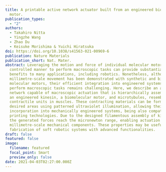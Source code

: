```yaml
---
title: A printable active network actuator built from an engineered biomolecular
  motor.
publication_types:
  - "2"
authors:
  - Takahiro Nitta
  - Yingzhe Wang
  - Zhao Du
  - Keisuke Morishima & Yuichi Hiratsuka
doi: https://doi.org/10.1038/s41563-021-00969-6
publication: Nature Materials
publication_short: Nat. Mater.
abstract: Leveraging the motion and force of individual molecular motors in a
  controlled manner to perform macroscopic tasks can provide substantial
  benefits to many applications, including robotics. Nonetheless, although
  millimetre-scale movement has been demonstrated with synthetic and biological
  molecular motors, their efficient integration into engineered systems that
  perform macroscopic tasks remains challenging. Here, we describe an active
  network capable of macroscopic actuation that is hierarchically assembled from
  an engineered kinesin, a biomolecular motor, and microtubules, resembling the
  contractile units in muscles. These contracting materials can be formed in
  desired areas using patterned ultraviolet illumination, allowing their
  incorporation into mechanically engineered systems, being also compatible with
  printing technologies. Due to the designed filamentous assembly of kinesins,
  the generated forces reach the micronewton range, enabling actuation of
  millimetre-scale mechanical components. These properties may be useful for the
  fabrication of soft robotic systems with advanced functionalities.
draft: false
featured: false
image:
  filename: featured
  focal_point: Smart
  preview_only: false
date: 2021-04-03T02:27:00.000Z
---
```

